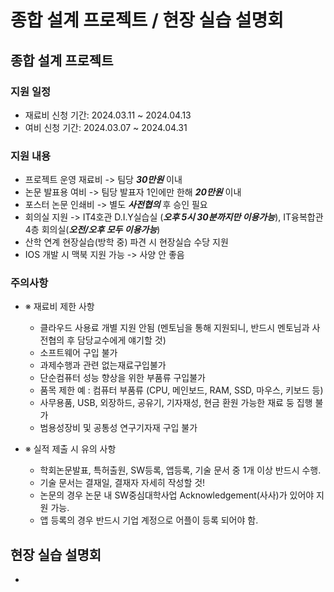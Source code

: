 # 종합 설계 프로젝트 / 현장 실습 설명회

## 종합 설계 프로젝트
   
### 지원 일정
     
  - 재료비 신청 기간: 2024.03.11 ~ 2024.04.13
  - 여비 신청 기간: 2024.03.07 ~ 2024.04.31
    
### 지원 내용
     
  - 프로젝트 운영 재료비 -> 팀당 ***30만원*** 이내
  - 논문 발표용 여비 ->  팀당 발표자 1인에만 한해 ***20만원*** 이내  
  - 포스터 논문 인쇄비 -> 별도 ***사전협의*** 후 승인 필요
  - 회의실 지원 -> IT4호관 D.I.Y실습실 (***오후 5시 30분까지만 이용가능***), IT융복합관 4층 회의실(***오전/오후 모두 이용가능***)
  - 산학 연계 현장실습(방학 중) 파견 시 현장실습 수당 지원
  - IOS 개발 시 맥북 지원 가능 -> 사양 안 좋음
   
    
### 주의사항

  - ※ 재료비 제한 사항
    
    + 클라우드 사용료 개별 지원 안됨 (멘토님을 통해 지원되니, 반드시 멘토님과 사전협의 후 담당교수에게 얘기할 것)
    + 소프트웨어 구입 불가
    + 과제수행과 관련 없는재료구입불가
    + 단순컴퓨터 성능 향상을 위한 부품류 구입불가
    + 품목 제한 예 : 컴퓨터 부품류 (CPU, 메인보드, RAM, SSD, 마우스, 키보드 등)
    + 사무용품, USB, 외장하드, 공유기, 기자재성, 현금 환원 가능한 재료 둥 집행 불가
    + 범용성장비 및 공통성 연구기자재 구입 불가
      
  - ※ 실적 제출 시 유의 사항
    
    + 학회논문발표, 특허출원, SW등록, 앱등록, 기술 문서 중 1개 이상 반드시 수행.
    + 기술 문서는 결재일, 결재자 자세히 작성할 것!
    + 논문의 경우 논문 내 SW중심대학사업 Acknowledgement(사사)가 있어야 지원 가능.
    + 앱 등록의 경우 반드시 기업 계정으로 어플이 등록 되어야 함.
      
## 현장 실습 설명회
 
 - 
